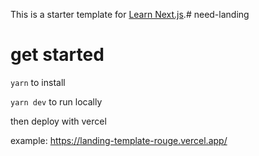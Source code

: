 This is a starter template for [Learn Next.js](https://nextjs.org/learn).# need-landing
# get started

`yarn` to install

`yarn dev` to run locally

then deploy with vercel

example: https://landing-template-rouge.vercel.app/
